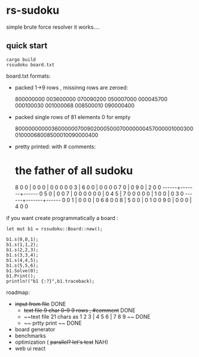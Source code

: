 # rs-sudoku

simple brute force resolver 
it works....
## quick start
    cargo build
    rssudoku board.txt

board.txt formats:
- packed 1->9 rows , missinng rows   are zeroed:

    800000000
    003600000
    070090200
    050007000
    000045700
    000100030
    001000068
    008500010
    090000400
    
- packed single rows of 81 elements 0 for empty

    800000000003600000070090200050007000000045700000100030001000068008500010090000400
- pretty printed: with # comments:

    # the father of all sudoku
    8 0 0 | 0 0 0 | 0 0 0
    0 0 3 | 6 0 0 | 0 0 0
    0 7 0 | 0 9 0 | 2 0 0
    ------+-------+------
    0 5 0 | 0 0 7 | 0 0 0
    0 0 0 | 0 4 5 | 7 0 0
    0 0 0 | 1 0 0 | 0 3 0
    ------+-------+------
    0 0 1 | 0 0 0 | 0 6 8
    0 0 8 | 5 0 0 | 0 1 0
    0 9 0 | 0 0 0 | 4 0 0



if you want create programmatically a board :
    
    let mut b1 = rssudoku::Board::new();

    b1.s(0,0,1);
    b1.s(1,1,2);
    b1.s(2,2,3);
    b1.s(3,3,4);
    b1.s(4,4,5);
    b1.s(5,5,6);
    b1.Solve(0);
    b1.Print();
    println!("b1 {:?}",b1.traceback);

roadmap:
* ~~input from file~~ DONE
    - ~~text file 9 char 0-9 9 rows , #comment~~ DONE
    - ~~text file 21 chars as 1 2 3 | 4 5 6 | 7 8 9 ~~ DONE
    - ~~ prtty print ~~ DONE
* board generator
* benchmarks
* optimization ( ~~parallel? let's test~~ NAH)
* web ui react

